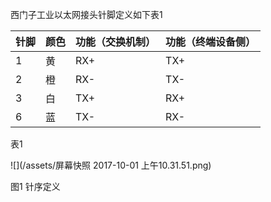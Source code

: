 西门子工业以太网接头针脚定义如下表1

| 针脚 | 颜色 | 功能（交换机制） | 功能（终端设备侧） |
| :--- | :--- | :--- | :--- |
| 1 | 黄 | RX+ | TX+ |
| 2 | 橙 | RX- | TX- |
| 3 | 白 | TX+ | RX+ |
| 6 | 蓝 | TX- | RX- |

表1

![](/assets/屏幕快照 2017-10-01 上午10.31.51.png)

图1 针序定义





